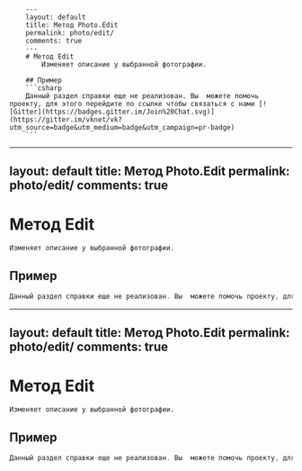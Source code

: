 
		---
		layout: default
		title: Метод Photo.Edit
		permalink: photo/edit/
		comments: true
		---
		# Метод Edit
			Изменяет описание у выбранной фотографии.

		## Пример
		```csharp
		Данный раздел справки еще не реализован. Вы  можете помочь проекту, для этого перейдите по ссылке чтобы связаться с нами [![Gitter](https://badges.gitter.im/Join%20Chat.svg)](https://gitter.im/vknet/vk?utm_source=badge&utm_medium=badge&utm_campaign=pr-badge)
		```
	

---
layout: default
title: Метод Photo.Edit
permalink: photo/edit/
comments: true
---
# Метод Edit
	Изменяет описание у выбранной фотографии.

## Пример
```csharp
Данный раздел справки еще не реализован. Вы  можете помочь проекту, для этого перейдите по ссылке чтобы связаться с нами [![Gitter](https://badges.gitter.im/Join%20Chat.svg)](https://gitter.im/vknet/vk?utm_source=badge&utm_medium=badge&utm_campaign=pr-badge)
```
	

---
layout: default
title: Метод Photo.Edit
permalink: photo/edit/
comments: true
---
# Метод Edit
	Изменяет описание у выбранной фотографии.

## Пример
```csharp
Данный раздел справки еще не реализован. Вы  можете помочь проекту, для этого перейдите по ссылке чтобы связаться с нами [![Gitter](https://badges.gitter.im/Join%20Chat.svg)](https://gitter.im/vknet/vk?utm_source=badge&utm_medium=badge&utm_campaign=pr-badge)
```
	
